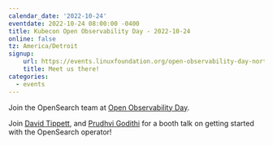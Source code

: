 ```yaml
---
calendar_date: '2022-10-24'
eventdate: 2022-10-24 08:00:00 -0400
title: Kubecon Open Observability Day - 2022-10-24
online: false
tz: America/Detroit
signup:
    url: https://events.linuxfoundation.org/open-observability-day-north-america/
    title: Meet us there!
categories:
  - events
---
```


Join the OpenSearch team at [Open Observability Day](https://events.linuxfoundation.org/open-observability-day-north-america/).

Join [David Tippett](https://github.com/dtaivpp), and [Prudhvi Godithi](https://github.com/prudhvigodithi) for a booth talk on getting started with the OpenSearch operator!
